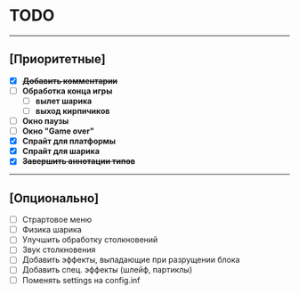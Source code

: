 ﻿# TODO

---

## [Приоритетные]

- [x] ~~**Добавить комментарии**~~
- [ ] **Обработка конца игры**
    + [ ] **вылет шарика**
    + [ ] **выход кирпичиков**
- [ ] **Окно паузы**
- [ ] **Окно "Game over"**
- [x] **Спрайт для платформы**
- [x] **Спрайт для шарика**
- [x] ~~**Завершить аннотации типов**~~

---

## [Опционально]

- [ ] Страртовое меню
- [ ] Физика шарика
- [ ] Улучшить обработку столкновений
- [ ] Звук столкновения
- [ ] Добавить эффекты, выпадающие при разрущении блока
- [ ] Добавить спец. эффекты (шлейф, партиклы)
- [ ] Поменять settings на config.inf
